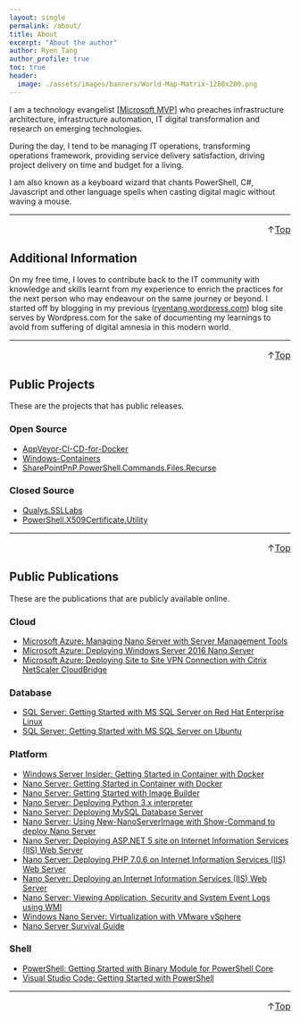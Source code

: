 ```yaml
---
layout: single
permalink: /about/
title: About
excerpt: "About the author"
author: Ryen Tang
author_profile: true
toc: true
header:
  image: ./assets/images/banners/World-Map-Matrix-1280x200.png
---
```


I am a technology evangelist
[[Microsoft MVP](https://mvp.microsoft.com/en-us/PublicProfile/5001710)] who
preaches infrastructure architecture, infrastructure automation, IT digital
transformation and research on emerging technologies.

During the day, I tend to be managing IT operations, transforming operations
framework, providing service delivery satisfaction, driving project delivery
on time and budget for a living.

I am also known as a keyboard wizard that chants PowerShell, C#, Javascript and
other language spells when casting digital magic without waving a mouse.

<!-- kiazhi.github.io - About - In-Article Text & Image -->
<ins class="adsbygoogle"
     style="display:block; text-align:center;"
     data-ad-layout="in-article"
     data-ad-format="fluid"
     data-ad-client="ca-pub-8419393181202253"
     data-ad-slot="9347590764"></ins>
<script>
     (adsbygoogle = window.adsbygoogle || []).push({});
</script>

<hr style='margin-top: 0.5em; margin-bottom: 0em; border-top: 1px solid #eaeaea'>
<p style='font-size: 16px; vertical-align: top; text-align: right;'>↑<a href='#top'>Top</a></p>

## Additional Information

On my free time, I loves to contribute back to the IT community with knowledge
and skills learnt from my experience to enrich the practices for the next person
who may endeavour on the same journey or beyond. I started off by blogging in my
previous ([ryentang.wordpress.com](https://ryentang.wordpress.com)) blog site
serves by Wordpress.com for the sake of documenting my learnings to avoid from
suffering of digital amnesia in this modern world.

<!-- kiazhi.github.io - About - In-Article Text & Image -->
<ins class="adsbygoogle"
     style="display:block; text-align:center;"
     data-ad-layout="in-article"
     data-ad-format="fluid"
     data-ad-client="ca-pub-8419393181202253"
     data-ad-slot="9347590764"></ins>
<script>
     (adsbygoogle = window.adsbygoogle || []).push({});
</script>

<hr style='margin-top: 0.5em; margin-bottom: 0em; border-top: 1px solid #eaeaea'>
<p style='font-size: 16px; vertical-align: top; text-align: right;'>↑<a href='#top'>Top</a></p>

## Public Projects

These are the projects that has public releases.

### Open Source

- [AppVeyor-CI-CD-for-Docker](https://github.com/kiazhi/AppVeyor-CI-CD-for-Docker)
- [Windows-Containers](https://github.com/kiazhi/Windows-Containers)
- [SharePointPnP.PowerShell.Commands.Files.Recurse](https://github.com/kiazhi/SharePointPnP.PowerShell.Commands.Files.Recurse)

<!-- kiazhi.github.io - About - In-Article Text & Image -->
<ins class="adsbygoogle"
     style="display:block; text-align:center;"
     data-ad-layout="in-article"
     data-ad-format="fluid"
     data-ad-client="ca-pub-8419393181202253"
     data-ad-slot="9347590764"></ins>
<script>
     (adsbygoogle = window.adsbygoogle || []).push({});
</script>

### Closed Source

- [Qualys.SSLLabs](https://www.powershellgallery.com/packages/Qualys.SSLLabs)
- [PowerShell.X509Certificate.Utility](https://www.powershellgallery.com/packages/PowerShell.X509Certificate.Utility)

<!-- kiazhi.github.io - About - In-Article Text & Image -->
<ins class="adsbygoogle"
     style="display:block; text-align:center;"
     data-ad-layout="in-article"
     data-ad-format="fluid"
     data-ad-client="ca-pub-8419393181202253"
     data-ad-slot="9347590764"></ins>
<script>
     (adsbygoogle = window.adsbygoogle || []).push({});
</script>

<hr style='margin-top: 0.5em; margin-bottom: 0em; border-top: 1px solid #eaeaea'>
<p style='font-size: 16px; vertical-align: top; text-align: right;'>↑<a href='#top'>Top</a></p>

## Public Publications

These are the publications that are publicly available online.

### Cloud

- [Microsoft Azure: Managing Nano Server with Server Management Tools](http://social.technet.microsoft.com/wiki/contents/articles/35196.microsoft-azure-managing-nano-server-with-server-management-tools.aspx) <!-- Published on 15 Aug 2016 8:35 PM at Microsoft TechNet Wiki -->
- [Microsoft Azure: Deploying Windows Server 2016 Nano Server](https://social.technet.microsoft.com/wiki/contents/articles/34792.microsoft-azure-deploying-windows-server-2016-nano-server.aspx) <!-- Published on 11 Jul 2016 7:18 PM at Microsoft TechNet Wiki -->
- [Microsoft Azure: Deploying Site to Site VPN Connection with Citrix NetScaler CloudBridge](https://social.technet.microsoft.com/wiki/contents/articles/33610.microsoft-azure-deploying-site-to-site-vpn-connection-with-citrix-netscaler-cloudbridge.aspx) <!-- Published on 3 Mar 2016 10:24 PM at Microsoft TechNet Wiki -->

<!-- kiazhi.github.io - About - In-Article Text & Image -->
<ins class="adsbygoogle"
     style="display:block; text-align:center;"
     data-ad-layout="in-article"
     data-ad-format="fluid"
     data-ad-client="ca-pub-8419393181202253"
     data-ad-slot="9347590764"></ins>
<script>
     (adsbygoogle = window.adsbygoogle || []).push({});
</script>

### Database

- [SQL Server: Getting Started with MS SQL Server on Red Hat Enterprise Linux](https://social.technet.microsoft.com/wiki/contents/articles/36537.sql-server-getting-started-with-ms-sql-server-on-red-hat-enterprise-linux.aspx) <!-- Published on 22 Dec 2016 11:41 AM at Microsoft TechNet Wiki -->
- [SQL Server: Getting Started with MS SQL Server on Ubuntu](https://social.technet.microsoft.com/wiki/contents/articles/36376.sql-server-getting-started-with-ms-sql-server-on-ubuntu.aspx) <!-- Published on 29 Nov 2016 7:10 PM at Microsoft TechNet Wiki -->

<!-- kiazhi.github.io - About - In-Article Text & Image -->
<ins class="adsbygoogle"
     style="display:block; text-align:center;"
     data-ad-layout="in-article"
     data-ad-format="fluid"
     data-ad-client="ca-pub-8419393181202253"
     data-ad-slot="9347590764"></ins>
<script>
     (adsbygoogle = window.adsbygoogle || []).push({});
</script>

### Platform

- [Windows Server Insider: Getting Started in Container with Docker](http://social.technet.microsoft.com/wiki/contents/articles/40042.windows-server-insider-getting-started-in-container-with-docker.aspx) <!-- Published on 31 Aug 2017 10:47 PM at Microsoft TechNet Wiki -->
- [Nano Server: Getting Started in Container with Docker](https://social.technet.microsoft.com/wiki/contents/articles/38652.nano-server-getting-started-in-container-with-docker.aspx) <!-- Published on 26 Jul 2017 2:09 AM at Microsoft TechNet Wiki -->
- [Nano Server: Getting Started with Image Builder](https://social.technet.microsoft.com/wiki/contents/articles/36136.nano-server-getting-started-with-image-builder.aspx) <!-- Published on 2 Nov 2016 5:32 PM at Microsoft TechNet Wiki -->
- [Nano Server: Deploying Python 3.x interpreter](http://social.technet.microsoft.com/wiki/contents/articles/34961.nano-server-deploying-python-3-x-interpreter.aspx) <!-- Published on 25 Jul 2016 9:14 PM at Microsoft TechNet Wiki -->
- [Nano Server: Deploying MySQL Database Server](https://social.technet.microsoft.com/wiki/contents/articles/34655.nano-server-deploying-mysql-database-server.aspx) <!-- Published on 27 Jun 2016 2:23 PM at Microsoft TechNet Wiki -->
- [Nano Server: Using New-NanoServerImage with Show-Command to deploy Nano Server](https://social.technet.microsoft.com/wiki/contents/articles/34452.nano-server-using-new-nanoserverimage-with-show-command-to-deploy-nano-server.aspx) <!-- Published on Published on 31 May 2016 2:55 AM at Microsoft TechNet Wiki -->
- [Nano Server: Deploying ASP.NET 5 site on Internet Information Services (IIS) Web Server](http://social.technet.microsoft.com/wiki/contents/articles/33805.nano-server-deploying-asp-net-5-site-on-internet-information-services-iis-web-server.aspx) <!-- Published on 30 Mar 2016 10:03 PM at Microsoft TechNet Wiki -->
- [Nano Server: Deploying PHP 7.0.6 on Internet Information Services (IIS) Web Server](https://social.technet.microsoft.com/wiki/contents/articles/34147.nano-server-deploying-php-7-0-6-on-internet-information-services-iis-web-server.aspx) <!-- Published on 28 Apr 2016 12:14 AM at Microsoft TechNet Wiki -->
- [Nano Server: Deploying an Internet Information Services (IIS) Web Server](http://social.technet.microsoft.com/wiki/contents/articles/33554.nano-server-deploying-an-internet-information-services-iis-web-server.aspx) <!-- Published on 28 Feb 2016 6:57 PM at Microsoft TechNet Wiki -->
- [Nano Server: Viewing Application, Security and System Event Logs using WMI](https://social.technet.microsoft.com/wiki/contents/articles/33324.nano-server-viewing-application-security-and-system-event-logs-using-wmi.aspx) <!-- Published on 28 Jan 2016 12:23 PM at Microsoft TechNet Wiki -->
- [Windows Nano Server: Virtualization with VMware vSphere](https://social.technet.microsoft.com/wiki/contents/articles/32731.windows-nano-server-virtualization-with-vmware-vsphere.aspx) <!-- Published on 19 Nov 2015 2:49 AM at Microsoft TechNet Wiki -->
- [Nano Server Survival Guide](https://social.technet.microsoft.com/wiki/contents/articles/32729.nano-server-survival-guide.aspx) <!-- Published on 19 Nov 2015 12:08 AM at Microsoft TechNet Wiki -->

<!-- kiazhi.github.io - About - In-Article Text & Image -->
<ins class="adsbygoogle"
     style="display:block; text-align:center;"
     data-ad-layout="in-article"
     data-ad-format="fluid"
     data-ad-client="ca-pub-8419393181202253"
     data-ad-slot="9347590764"></ins>
<script>
     (adsbygoogle = window.adsbygoogle || []).push({});
</script>

### Shell

- [PowerShell: Getting Started with Binary Module for PowerShell Core](https://social.technet.microsoft.com/wiki/contents/articles/51056.powershell-getting-started-with-binary-module-for-powershell-core.aspx) <!-- Published on 9 Jan 2018 1:40 PM at Microsoft TechNet Wiki -->
- [Visual Studio Code: Getting Started with PowerShell](http://social.technet.microsoft.com/wiki/contents/articles/35780.visual-studio-code-getting-started-with-powershell.aspx) <!-- Published on 25 Sep 2016 3:15 PM at Microsoft TechNet Wiki -->

<!-- kiazhi.github.io - About - In-Article Text & Image -->
<ins class="adsbygoogle"
     style="display:block; text-align:center;"
     data-ad-layout="in-article"
     data-ad-format="fluid"
     data-ad-client="ca-pub-8419393181202253"
     data-ad-slot="9347590764"></ins>
<script>
     (adsbygoogle = window.adsbygoogle || []).push({});
</script>

<hr style='margin-top: 0.5em; margin-bottom: 0em; border-top: 1px solid #eaeaea'>
<p style='font-size: 16px; vertical-align: top; text-align: right;'>↑<a href='#top'>Top</a></p>
